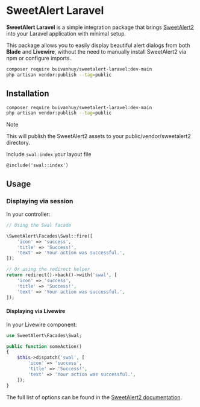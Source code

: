# SweetAlert Laravel

**SweetAlert Laravel** is a simple integration package that brings [SweetAlert2](https://sweetalert2.github.io/) into your Laravel application with minimal setup.

This package allows you to easily display beautiful alert dialogs from both **Blade** and **Livewire**, without the need to manually install SweetAlert2 via npm or configure imports.

```sh
composer require buivanhuy/sweetalert-laravel:dev-main
php artisan vendor:publish --tag=public
```

## Installation

```bash
composer require buivanhuy/sweetalert-laravel:dev-main
php artisan vendor:publish --tag=public
```

> [!NOTE]
> This will publish the SweetAlert2 assets to your public/vendor/sweetalert2 directory.

Include `swal:index` your layout file

```blade
@include('swal::index')
```

## Usage

### Displaying via session

In your controller:

```php
// Using the Swal facade

\SweetAlert\Facades\Swal::fire([
    'icon' => 'success',
    'title' => 'Success!',
    'text' => 'Your action was successful.',
]);

// Or using the redirect helper
return redirect()->back()->with('swal', [
    'icon' => 'success',
    'title' => 'Success!',
    'text' => 'Your action was successful.',
]);
```

#### Displaying via Livewire

In your Livewire component:

```php
use SweetAlert\Facades\Swal;

public function someAction()
{
    $this->dispatch('swal', [
        'icon' => 'success',
        'title' => 'Success!',
        'text' => 'Your action was successful.',
    ]);
}
```

The full list of options can be found in the [SweetAlert2 documentation](https://sweetalert2.github.io/#configuration).
